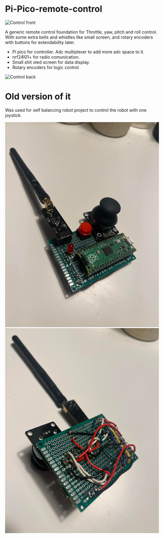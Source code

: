 # Pi-Pico-remote-control 

![Control front](https://github.com/Rokas-embedded/Pi-Pico-remote-control/assets/50622827/39418969-a7e7-4076-b3e2-4bcb0ffbd6d3)

A generic remote control foundation for Throttle, yaw, pitch and roll control. With some extra bells and whistles like small screen, and rotary encoders with buttons for extendability later.

* Pi pico for controller. Adc multiplexer to add more adc space to it.
* nrf24l01+ for radio comunication.
* Small shit oled screen for data display.
* Rotary encoders for logic control

![Control back](https://github.com/Rokas-embedded/Pi-Pico-remote-control/assets/50622827/923b51e5-9a99-4000-86ec-09de8f657412)




# Old version of it
Was used for self balancing robot project to control the robot with one joystick.

![Front](./pictures/front.png)
![Back](./pictures/back.png)

